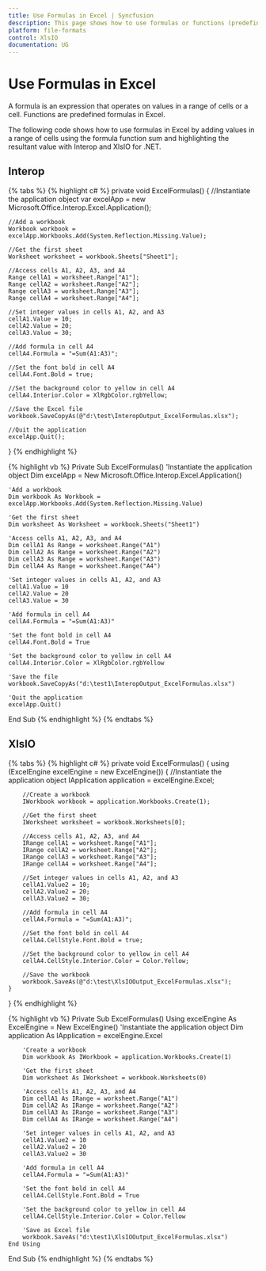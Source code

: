 ```yaml
---
title: Use Formulas in Excel | Syncfusion
description: This page shows how to use formulas or functions (predefined formulas) in Excel
platform: file-formats
control: XlsIO
documentation: UG
---
```


# Use Formulas in Excel

A formula is an expression that operates on values in a range of cells or a cell. Functions are predefined formulas in Excel.

The following code shows how to use formulas in Excel by adding values in a range of cells using the formula function sum and highlighting the resultant value with Interop and XlsIO for .NET.

## Interop

{% tabs %}
{% highlight c# %}
private void ExcelFormulas()
{
    //Instantiate the application object
    var excelApp = new Microsoft.Office.Interop.Excel.Application();

    //Add a workbook
    Workbook workbook = excelApp.Workbooks.Add(System.Reflection.Missing.Value);

    //Get the first sheet
    Worksheet worksheet = workbook.Sheets["Sheet1"];

    //Access cells A1, A2, A3, and A4
    Range cellA1 = worksheet.Range["A1"];
    Range cellA2 = worksheet.Range["A2"];
    Range cellA3 = worksheet.Range["A3"];
    Range cellA4 = worksheet.Range["A4"];

    //Set integer values in cells A1, A2, and A3
    cellA1.Value = 10;
    cellA2.Value = 20;
    cellA3.Value = 30;

    //Add formula in cell A4
    cellA4.Formula = "=Sum(A1:A3)";

    //Set the font bold in cell A4
    cellA4.Font.Bold = true;

    //Set the background color to yellow in cell A4
    cellA4.Interior.Color = XlRgbColor.rgbYellow;

    //Save the Excel file
    workbook.SaveCopyAs(@"d:\test\InteropOutput_ExcelFormulas.xlsx");

    //Quit the application
    excelApp.Quit();
}
{% endhighlight %}

{% highlight vb %}
Private Sub ExcelFormulas()
    'Instantiate the application object
    Dim excelApp = New Microsoft.Office.Interop.Excel.Application()

    'Add a workbook
    Dim workbook As Workbook = excelApp.Workbooks.Add(System.Reflection.Missing.Value)

    'Get the first sheet
    Dim worksheet As Worksheet = workbook.Sheets("Sheet1")

    'Access cells A1, A2, A3, and A4
    Dim cellA1 As Range = worksheet.Range("A1")
    Dim cellA2 As Range = worksheet.Range("A2")
    Dim cellA3 As Range = worksheet.Range("A3")
    Dim cellA4 As Range = worksheet.Range("A4")

    'Set integer values in cells A1, A2, and A3
    cellA1.Value = 10
    cellA2.Value = 20
    cellA3.Value = 30

    'Add formula in cell A4
    cellA4.Formula = "=Sum(A1:A3)"

    'Set the font bold in cell A4
    cellA4.Font.Bold = True

    'Set the background color to yellow in cell A4
    cellA4.Interior.Color = XlRgbColor.rgbYellow

    'Save the file
    workbook.SaveCopyAs("d:\test1\InteropOutput_ExcelFormulas.xlsx")

    'Quit the application
    excelApp.Quit()
End Sub
{% endhighlight %}
{% endtabs %}

## XlsIO

{% tabs %}
{% highlight c# %}
private void ExcelFormulas()
{
    using (ExcelEngine excelEngine = new ExcelEngine())
    {
        //Instantiate the application object
        IApplication application = excelEngine.Excel;

        //Create a workbook
        IWorkbook workbook = application.Workbooks.Create(1);

        //Get the first sheet
        IWorksheet worksheet = workbook.Worksheets[0];

        //Access cells A1, A2, A3, and A4
        IRange cellA1 = worksheet.Range["A1"];
        IRange cellA2 = worksheet.Range["A2"];
        IRange cellA3 = worksheet.Range["A3"];
        IRange cellA4 = worksheet.Range["A4"];

        //Set integer values in cells A1, A2, and A3
        cellA1.Value2 = 10;
        cellA2.Value2 = 20;
        cellA3.Value2 = 30;

        //Add formula in cell A4
        cellA4.Formula = "=Sum(A1:A3)";

        //Set the font bold in cell A4
        cellA4.CellStyle.Font.Bold = true;

        //Set the background color to yellow in cell A4
        cellA4.CellStyle.Interior.Color = Color.Yellow;

        //Save the workbook
        workbook.SaveAs(@"d:\test\XlsIOOutput_ExcelFormulas.xlsx");
    }
}
{% endhighlight %}

{% highlight vb %}
Private Sub ExcelFormulas()
    Using excelEngine As ExcelEngine = New ExcelEngine()
        'Instantiate the application object
        Dim application As IApplication = excelEngine.Excel

        'Create a workbook
        Dim workbook As IWorkbook = application.Workbooks.Create(1)

        'Get the first sheet
        Dim worksheet As IWorksheet = workbook.Worksheets(0)

        'Access cells A1, A2, A3, and A4
        Dim cellA1 As IRange = worksheet.Range("A1")
        Dim cellA2 As IRange = worksheet.Range("A2")
        Dim cellA3 As IRange = worksheet.Range("A3")
        Dim cellA4 As IRange = worksheet.Range("A4")

        'Set integer values in cells A1, A2, and A3
        cellA1.Value2 = 10
        cellA2.Value2 = 20
        cellA3.Value2 = 30

        'Add formula in cell A4
        cellA4.Formula = "=Sum(A1:A3)"

        'Set the font bold in cell A4
        cellA4.CellStyle.Font.Bold = True

        'Set the background color to yellow in cell A4
        cellA4.CellStyle.Interior.Color = Color.Yellow

        'Save as Excel file
        workbook.SaveAs("d:\test1\XlsIOOutput_ExcelFormulas.xlsx")
    End Using
End Sub
{% endhighlight %}
{% endtabs %}
